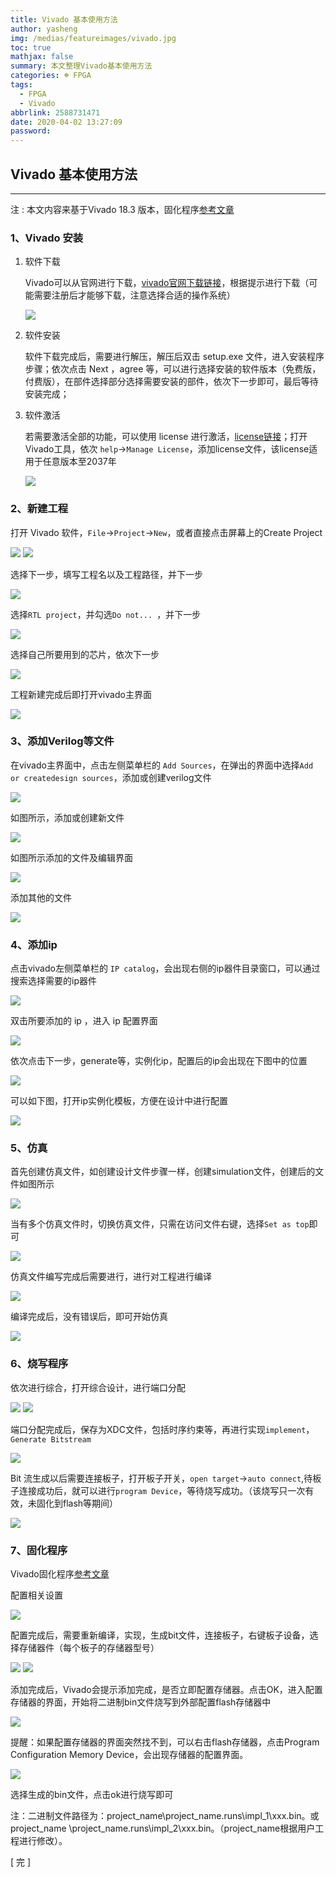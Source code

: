 ```yaml
---
title: Vivado 基本使用方法
author: yasheng
img: /medias/featureimages/vivado.jpg
toc: true
mathjax: false
summary: 本文整理Vivado基本使用方法
categories: ☸ FPGA
tags:
  - FPGA
  - Vivado
abbrlink: 2588731471
date: 2020-04-02 13:27:09
password:
---
```


## Vivado 基本使用方法

---


注 : 本文内容来基于Vivado 18.3 版本，固化程序[参考文章](https://blog.csdn.net/sinat_15674025/article/details/84535754)

### 1、Vivado  安装

1. 软件下载

   Vivado可以从官网进行下载，[vivado官网下载链接](https://china.xilinx.com/support/download.html)，根据提示进行下载（可能需要注册后才能够下载，注意选择合适的操作系统）

   <img src="/images/post_images/verilog_tutorial_vivado/vivado_01.jpg">

2. 软件安装

   软件下载完成后，需要进行解压，解压后双击 setup.exe 文件，进入安装程序步骤；依次点击 Next ，agree 等，可以进行选择安装的软件版本（免费版，付费版），在部件选择部分选择需要安装的部件，依次下一步即可，最后等待安装完成；

3. 软件激活

   若需要激活全部的功能，可以使用 license 进行激活，[license链接](https://www.lanzous.com/iay3oef)；打开Vivado工具，依次 `help`->`Manage License`，添加license文件，该license适用于任意版本至2037年

   <img src="/images/post_images/verilog_tutorial_vivado/vivado_02.jpg">

### 2、新建工程

打开 Vivado 软件，`File`->`Project`->`New`，或者直接点击屏幕上的Create Project

<img src="/images/post_images/verilog_tutorial_vivado/vivado_03.jpg">

<img src="/images/post_images/verilog_tutorial_vivado/vivado_04.jpg">

选择下一步，填写工程名以及工程路径，并下一步

<img src="/images/post_images/verilog_tutorial_vivado/vivado_05.jpg">

选择`RTL project`，并勾选`Do not... `，并下一步

<img src="/images/post_images/verilog_tutorial_vivado/vivado_06.jpg">

选择自己所要用到的芯片，依次下一步

<img src="/images/post_images/verilog_tutorial_vivado/vivado_07.jpg">

工程新建完成后即打开vivado主界面

<img src="/images/post_images/verilog_tutorial_vivado/vivado_08.jpg">

### 3、添加Verilog等文件

在vivado主界面中，点击左侧菜单栏的 `Add Sources`，在弹出的界面中选择`Add or createdesign sources`，添加或创建verilog文件

<img src="/images/post_images/verilog_tutorial_vivado/vivado_09.jpg">

如图所示，添加或创建新文件

<img src="/images/post_images/verilog_tutorial_vivado/vivado_10.jpg">

如图所示添加的文件及编辑界面

<img src="/images/post_images/verilog_tutorial_vivado/vivado_11.jpg">

添加其他的文件

<img src="/images/post_images/verilog_tutorial_vivado/vivado_12.jpg">

### 4、添加ip

点击vivado左侧菜单栏的 `IP catalog`，会出现右侧的ip器件目录窗口，可以通过搜索选择需要的ip器件

<img src="/images/post_images/verilog_tutorial_vivado/vivado_13.jpg">

双击所要添加的 ip ，进入 ip 配置界面 

<img src="/images/post_images/verilog_tutorial_vivado/vivado_14.jpg">

依次点击下一步，generate等，实例化ip，配置后的ip会出现在下图中的位置

<img src="/images/post_images/verilog_tutorial_vivado/vivado_15.jpg">

可以如下图，打开ip实例化模板，方便在设计中进行配置

<img src="/images/post_images/verilog_tutorial_vivado/vivado_16.jpg">

### 5、仿真

首先创建仿真文件，如创建设计文件步骤一样，创建simulation文件，创建后的文件如图所示

<img src="/images/post_images/verilog_tutorial_vivado/vivado_17.jpg">

当有多个仿真文件时，切换仿真文件，只需在访问文件右键，选择`Set as top`即可

<img src="/images/post_images/verilog_tutorial_vivado/vivado_18.jpg">

仿真文件编写完成后需要进行，进行对工程进行编译

<img src="/images/post_images/verilog_tutorial_vivado/vivado_19.jpg">

编译完成后，没有错误后，即可开始仿真

<img src="/images/post_images/verilog_tutorial_vivado/vivado_20.jpg">

### 6、烧写程序

依次进行综合，打开综合设计，进行端口分配

<img src="/images/post_images/verilog_tutorial_vivado/vivado_21.jpg">

<img src="/images/post_images/verilog_tutorial_vivado/vivado_22.jpg">

端口分配完成后，保存为XDC文件，包括时序约束等，再进行实现`implement`，`Generate Bitstream `

<img src="/images/post_images/verilog_tutorial_vivado/vivado_23.jpg">

Bit 流生成以后需要连接板子，打开板子开关，`open target`->`auto connect`,待板子连接成功后，就可以进行`program Device`，等待烧写成功。（该烧写只一次有效，未固化到flash等期间）

<img src="/images/post_images/verilog_tutorial_vivado/vivado_24.jpg">

 

### 7、固化程序

Vivado固化程序[参考文章](https://blog.csdn.net/sinat_15674025/article/details/84535754)

配置相关设置

<img src="/images/post_images/verilog_tutorial_vivado/vivado_25.jpg">

配置完成后，需要重新编译，实现，生成bit文件，连接板子，右键板子设备，选择存储器件（每个板子的存储器型号）

<img src="/images/post_images/verilog_tutorial_vivado/vivado_26.jpg">

<img src="/images/post_images/verilog_tutorial_vivado/vivado_27.jpg">

添加完成后，Vivado会提示添加完成，是否立即配置存储器。点击OK，进入配置存储器的界面，开始将二进制bin文件烧写到外部配置flash存储器中

<img src="/images/post_images/verilog_tutorial_vivado/vivado_28.jpg">

提醒：如果配置存储器的界面突然找不到，可以右击flash存储器，点击Program Configuration Memory Device，会出现存储器的配置界面。

<img src="/images/post_images/verilog_tutorial_vivado/vivado_29.jpg">

选择生成的bin文件，点击ok进行烧写即可 

注：二进制文件路径为：project_name\project_name.runs\impl_1\xxx.bin。或project_name \project_name.runs\impl_2\xxx.bin。（project_name根据用户工程进行修改）。



[  完  ]